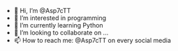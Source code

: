 - 👋 Hi, I’m @Asp7cTT
- 👀 I’m interested in programming
- 🌱 I’m currently learning Python
- 💞️ I’m looking to collaborate on ...
- 📫 How to reach me: @Asp7cTT on every social media

<!---
Asp7cTT/Asp7cTT is a ✨ special ✨ repository because its `README.md` (this file) appears on your GitHub profile.
You can click the Preview link to take a look at your changes.
--->
